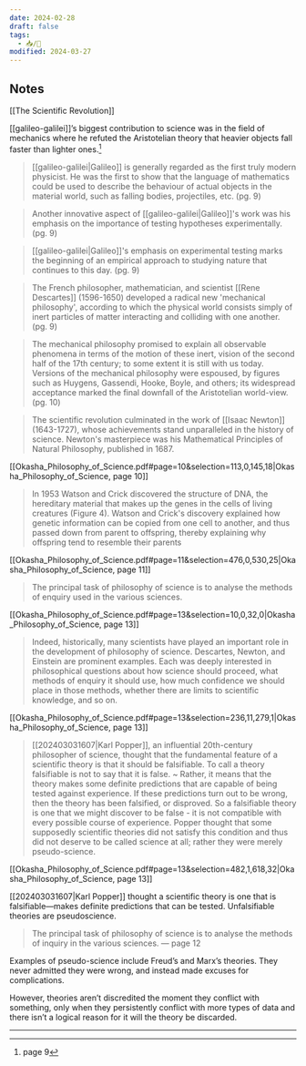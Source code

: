 ```yaml
---
date: 2024-02-28
draft: false
tags:
  - 📥/🌱
modified: 2024-03-27
---
```

## Notes

[[The Scientific Revolution]]

[[galileo-galilei]]’s biggest contribution to science was in the field of mechanics where he refuted the Aristotelian theory that heavier objects fall faster than lighter ones.[^1]

> [[galileo-galilei|Galileo]] is generally regarded as the first truly modern physicist. He was the first to show that the language of mathematics could be used to describe the behaviour of actual objects in the material world, such as falling bodies, projectiles, etc. (pg. 9)

>  Another innovative aspect of [[galileo-galilei|Galileo]]'s work was his emphasis on the importance of testing hypotheses experimentally. (pg. 9)

> [[galileo-galilei|Galileo]]'s emphasis on experimental testing marks the beginning of an empirical approach to studying nature that continues to this day. (pg. 9)

>  The French philosopher, mathematician, and scientist [[Rene Descartes]] (1596-1650) developed a radical new 'mechanical philosophy', according to which the physical world consists simply of inert particles of matter interacting and colliding with one another. (pg. 9)

> The mechanical philosophy promised to explain all observable phenomena in terms of the motion of these inert, vision of the second half of the 17th century; to some extent it is still with us today. Versions of the mechanical philosophy were espoused, by figures such as Huygens, Gassendi, Hooke, Boyle, and others; its widespread acceptance marked the final downfall of the Aristotelian world-view. (pg. 10)

> The scientific revolution culminated in the work of [[Isaac Newton]] (1643-1727), whose achievements stand unparalleled in the history of science. Newton's masterpiece was his Mathematical Principles of Natural Philosophy, published in 1687.

[[Okasha_Philosophy_of_Science.pdf#page=10&selection=113,0,145,18|Okasha_Philosophy_of_Science, page 10]]

>  In 1953 Watson and Crick discovered the structure of DNA, the hereditary material that makes up the genes in the cells of living creatures (Figure 4). Watson and Crick's discovery explained how genetic information can be copied from one cell to another, and thus passed down from parent to offspring, thereby explaining why offspring tend to resemble their parents

[[Okasha_Philosophy_of_Science.pdf#page=11&selection=476,0,530,25|Okasha_Philosophy_of_Science, page 11]]

> The principal task of philosophy of science is to analyse the methods of enquiry used in the various sciences.

[[Okasha_Philosophy_of_Science.pdf#page=13&selection=10,0,32,0|Okasha_Philosophy_of_Science, page 13]]

>  Indeed, historically, many scientists have played an important role in the development of philosophy of science. Descartes, Newton, and Einstein are prominent examples. Each was deeply interested in philosophical questions about how science should proceed, what methods of enquiry it should use, how much confidence we should place in those methods, whether there are limits to scientific knowledge, and so on. 

[[Okasha_Philosophy_of_Science.pdf#page=13&selection=236,11,279,1|Okasha_Philosophy_of_Science, page 13]]

> [[202403031607|Karl Popper]], an influential 20th-century philosopher of science, thought that the fundamental feature of a scientific theory is that it should be falsifiable. To call a theory falsifiable is not to say that it is false. ~ Rather, it means that the theory makes some definite predictions that are capable of being tested against experience. If these predictions turn out to be wrong, then the theory has been falsified, or disproved. So a falsifiable theory is one that we might discover to be false - it is not compatible with every possible course of experience. Popper thought that some supposedly scientific theories did not satisfy this condition and thus did not deserve to be called science at all; rather they were merely pseudo-science.

[[Okasha_Philosophy_of_Science.pdf#page=13&selection=482,1,618,32|Okasha_Philosophy_of_Science, page 13]]

[[202403031607|Karl Popper]] thought a scientific theory is one that is falsifiable—makes definite predictions that can be tested. Unfalsifiable theories are pseudoscience.

> The principal task of philosophy of science is to analyse the methods of inquiry in the various sciences.
> — page 12

Examples of pseudo-science include Freud’s and Marx’s theories. They never admitted they were wrong, and instead made excuses for complications.

However, theories aren’t discredited the moment they conflict with something, only when they persistently conflict with more types of data and there isn’t a logical reason for it will the theory be discarded.

---

[^1]: page 9

